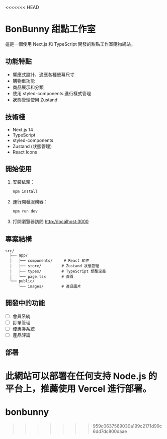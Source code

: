 <<<<<<< HEAD
# BonBunny 甜點工作室

這是一個使用 Next.js 和 TypeScript 開發的甜點工作室購物網站。

## 功能特點

- 響應式設計，適應各種螢幕尺寸
- 購物車功能
- 商品展示和分類
- 使用 styled-components 進行樣式管理
- 狀態管理使用 Zustand

## 技術棧

- Next.js 14
- TypeScript
- styled-components
- Zustand (狀態管理)
- React Icons

## 開始使用

1. 安裝依賴：

   ```bash
   npm install
   ```

2. 運行開發服務器：

   ```bash
   npm run dev
   ```

3. 打開瀏覽器訪問 [http://localhost:3000](http://localhost:3000)

## 專案結構

```
src/
  ├── app/
  │   ├── components/     # React 組件
  │   ├── store/         # Zustand 狀態管理
  │   ├── types/         # TypeScript 類型定義
  │   └── page.tsx       # 首頁
  └── public/
      └── images/        # 產品圖片
```

## 開發中的功能

- [ ] 會員系統
- [ ] 訂單管理
- [ ] 優惠券系統
- [ ] 產品評論

## 部署

此網站可以部署在任何支持 Node.js 的平台上，推薦使用 Vercel 進行部署。
=======
# bonbunny
>>>>>>> 959c0637569030a199c2171d99c6dd7dc800daae
